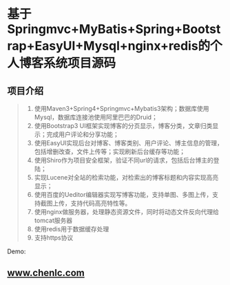 
# 基于Springmvc+MyBatis+Spring+Bootstrap+EasyUI+Mysql+nginx+redis的个人博客系统项目源码
## **项目介绍**

>1. 使用Maven3+Spring4+Springmvc+Mybatis3架构；数据库使用Mysql，数据库连接池使用阿里巴巴的Druid；
>2. 使用Bootstrap3 UI框架实现博客的分页显示，博客分类，文章归类显示；完成用户评论和分享功能；
>3. 使用EasyUI实现后台对博客、博客类别、用户评论、博主信息的管理，包括增删改查，文件上传等；实现刷新后台缓存等功能；
>4. 使用Shiro作为项目安全框架，验证不同url的请求，包括后台博主的登陆；
>5. 实现Lucene对全站的检索功能，对检索出的博客标题和内容实现高亮显示；
>6. 使用百度的Ueditor编辑器实现写博客功能，支持单图、多图上传，支持截图上传，支持代码高亮特性等。
>7. 使用nginx做服务器，处理静态资源文件，同时将动态文件反向代理给tomcat服务器
>8. 使用redis用于数据缓存处理
>9. 支持https协议

Demo:<a href="https://www.chenlc.com"><h2>www.chenlc.com</h2></a>
